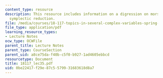 ```yaml
---
content_type: resource
description: This resource includes information on a digression on morse theory, and
  symplectic reduction.
file: /media/courses/18-117-topics-in-several-complex-variables-spring-2005/0be22417f29e87c5579931683618d8a7_18117_lec35.pdf
file_type: application/pdf
learning_resource_types:
- Lecture Notes
ocw_type: OCWFile
parent_title: Lecture Notes
parent_type: CourseSection
parent_uid: a8ce75da-f40b-c5f0-b927-1ad4605ebbcd
resourcetype: Document
title: 18117_lec35.pdf
uid: 0be22417-f29e-87c5-5799-31683618d8a7
---
```

